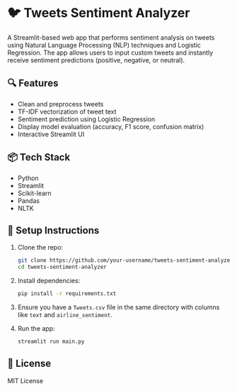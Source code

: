 # 🐦 Tweets Sentiment Analyzer

A Streamlit-based web app that performs sentiment analysis on tweets using Natural Language Processing (NLP) techniques and Logistic Regression. The app allows users to input custom tweets and instantly receive sentiment predictions (positive, negative, or neutral).

## 🔍 Features
- Clean and preprocess tweets
- TF-IDF vectorization of tweet text
- Sentiment prediction using Logistic Regression
- Display model evaluation (accuracy, F1 score, confusion matrix)
- Interactive Streamlit UI

## 📦 Tech Stack
- Python
- Streamlit
- Scikit-learn
- Pandas
- NLTK

## 🚀 Setup Instructions

1. Clone the repo:
   ```bash
   git clone https://github.com/your-username/tweets-sentiment-analyzer.git
   cd tweets-sentiment-analyzer
   ```

2. Install dependencies:
   ```bash
   pip install -r requirements.txt
   ```

3. Ensure you have a `Tweets.csv` file in the same directory with columns like `text` and `airline_sentiment`.

4. Run the app:
   ```bash
   streamlit run main.py
   ```

## 📝 License
MIT License
